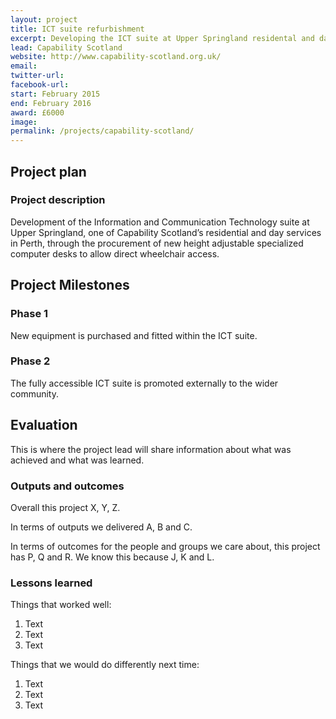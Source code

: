 ```yaml
---
layout: project
title: ICT suite refurbishment 
excerpt: Developing the ICT suite at Upper Springland residental and daycare service to enable wheelchair access. 
lead: Capability Scotland
website: http://www.capability-scotland.org.uk/
email: 
twitter-url:
facebook-url: 
start: February 2015
end: February 2016
award: £6000
image:
permalink: /projects/capability-scotland/ 
---
```


## Project plan

### Project description

Development of the Information and Communication Technology suite at Upper Springland, one of Capability Scotland’s residential and day services in Perth, through the procurement of new height adjustable specialized computer desks to allow direct wheelchair access.



## Project Milestones

### Phase 1

New equipment is purchased and fitted within the ICT suite. 

### Phase 2

The fully accessible ICT suite is promoted externally to the wider community. 



## Evaluation

This is where the project lead will share information about what was achieved and what was learned.

### Outputs and outcomes

Overall this project X, Y, Z.

In terms of outputs we delivered A, B and C.

In terms of outcomes for the people and groups we care about, this project has P, Q and R. We know this because J, K and L.

### Lessons learned

Things that worked well:

1. Text
2. Text
3. Text

Things that we would do differently next time:

1. Text
2. Text
3. Text

